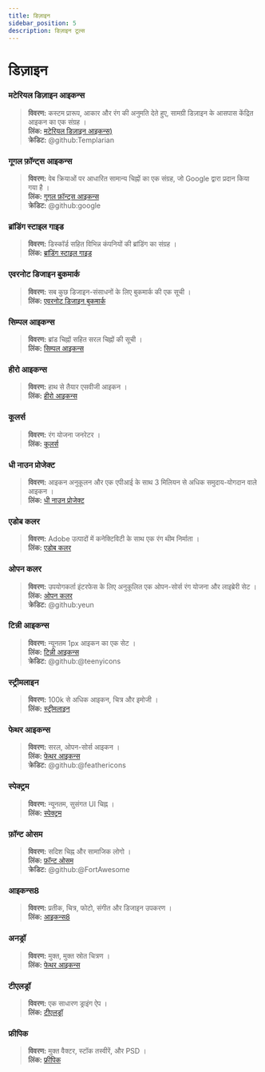 ```yaml
---
title: डिज़ाइन
sidebar_position: 5
description: डिज़ाइन टूल्स
---
```


# डिज़ाइन

### **मटेरियल डिज़ाइन आइकन्स**

> **विवरण:** कस्टम प्रारूप, आकार और रंग की अनुमति देते हुए, सामग्री डिज़ाइन के आसपास केंद्रित आइकन का एक संग्रह । <br/>
**लिंक:** [मटेरियल डिज़ाइन आइकन्स)](https://materialdesignicons.com/)  <br/>
**क्रेडिट:** @github:Templarian

### **गूगल फ़ॉन्ट्स आइकन्स**

> **विवरण:** वेब क्रियाओं पर आधारित सामान्य चिह्नों का एक संग्रह, जो Google द्वारा प्रदान किया गया है । <br/>
**लिंक:** [गूगल फ़ॉन्ट्स आइकन्स](https://fonts.google.com/icons) <br/>
**क्रेडिट:** @github:google

### **ब्रांडिंग स्टाइल गाइड**

> **विवरण:** डिस्कॉर्ड सहित विभिन्न कंपनियों की ब्रांडिंग का संग्रह ।   <br/>
**लिंक:** [ब्रांडिंग स्टाइल गाइड](https://brandingstyleguides.com/)

### **एवरनोट डिजाइन बुकमार्क**

> **विवरण:** सब कुछ डिजाइन-संसाधनों के लिए बुकमार्क की एक सूची ।  <br/>
**लिंक:** [एवरनोट डिजाइन बुकमार्क](https://www.evernote.design/)  <br/>

### **सिम्पल आइकन्स**

> **विवरण:** ब्रांड चिह्नों सहित सरल चिह्नों की सूची ।   <br/>
**लिंक:** [सिम्पल आइकन्स](https://simpleicons.org/)

### **हीरो आइकन्स**

> **विवरण:** हाथ से तैयार एसवीजी आइकन ।   <br/>
**लिंक:** [हीरो आइकन्स](https://heroicons.com/)

### **कूलर्स**

> **विवरण:** रंग योजना जनरेटर ।   <br/>
**लिंक:** [कूलर्स](https://coolors.co/)

### **धी नाउन प्रोजेक्ट**

> **विवरण:** आइकन अनुकूलन और एक एपीआई के साथ 3 मिलियन से अधिक समुदाय-योगदान वाले आइकन ।  <br/>
**लिंक:** [धी नाउन प्रोजेक्ट](https://thenounproject.com/)

### **एडोब कलर**

> **विवरण:** Adobe उत्पादों में कनेक्टिविटी के साथ एक रंग थीम निर्माता ।  <br/>
**लिंक:** [एडोब कलर](https://color.adobe.com/)

### **ओपन कलर**

> **विवरण:** उपयोगकर्ता इंटरफेस के लिए अनुकूलित एक ओपन-सोर्स रंग योजना और लाइब्रेरी सेट ।  <br/>
**लिंक:** [ओपन कलर](https://yeun.github.io/open-color/)  <br/>
**क्रेडिट:** @github:yeun

### **टिन्नी आइकन्स**

> **विवरण:** न्यूनतम 1px आइकन का एक सेट ।  <br/>
**लिंक:** [टिन्नी आइकन्स](https://teenyicons.com/)  <br/>
**क्रेडिट:** @github:@teenyicons

### **स्ट्रीमलाइन**

> **विवरण:** 100k से अधिक आइकन, चित्र और इमोजी ।  <br/>
**लिंक:** [स्ट्रीमलाइन](https://streamlinehq.com/)  

### **फेथर आइकन्स**

> **विवरण:** सरल, ओपन-सोर्स आइकन ।  <br/>
**लिंक:** [फेथर आइकन्स](https://feathericons.com/)  <br/>
**क्रेडिट:** @github:@feathericons

### **स्पेक्ट्रम**

> **विवरण:** न्यूनतम, सुसंगत UI चिह्न ।  <br/>
**लिंक:** [स्पेक्ट्रम](https://spectrum.adobe.com/page/icons/)  

### **फ़ॉन्ट ओसम**

> **विवरण:** सदिश चिह्न और सामाजिक लोगो ।  <br/>
**लिंक:** [फ़ॉन्ट ओसम](https://fontawesome.com/)  <br/>
**क्रेडिट:** @github:@FortAwesome

### **आइकन्स8**

> **विवरण:** प्रतीक, चित्र, फोटो, संगीत और डिजाइन उपकरण ।  <br/>
**लिंक:** [आइकन्स8](https://icons8.com/)  

### **अनड्रॉ**

> **विवरण:** मुक्त, मुक्त स्रोत चित्रण ।  <br/>
**लिंक:** [फेथर आइकन्स](https://undraw.co/)  

### **टीएलड्रॉ**

> **विवरण:** एक साधारण ड्राइंग ऐप ।  <br/>
**लिंक:** [टीएलड्रॉ](https://www.tldraw.com/)

### **फ्रीपिक**

> **विवरण:** मुक्त वैक्टर, स्टॉक तस्वीरें, और PSD ।  <br/>
**लिंक:** [फ्रीपिक](https://freepik.com/) 
